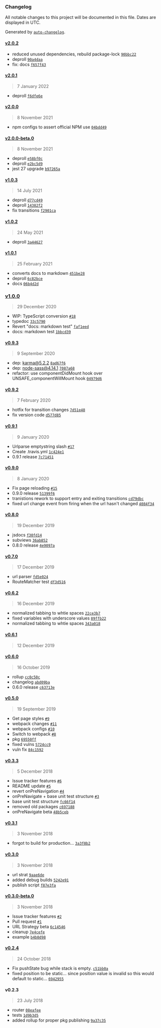 ### Changelog

All notable changes to this project will be documented in this file. Dates are displayed in UTC.

Generated by [`auto-changelog`](https://github.com/CookPete/auto-changelog).

#### [v2.0.2](https://github.com/breautek/router/compare/v2.0.1...v2.0.2)

- reduced unused dependencies, rebuild package-lock [`90bbc22`](https://github.com/breautek/router/commit/90bbc22550271e06ba41b2b10fbcc4690404ecf6)
- deproll [`90a4daa`](https://github.com/breautek/router/commit/90a4daae1645e0e0ee34e6ebfa9643a33e1d09ac)
- fix: docs [`f657f43`](https://github.com/breautek/router/commit/f657f43b1b7df3138db70765f86135373cc90a48)

#### [v2.0.1](https://github.com/breautek/router/compare/v2.0.0...v2.0.1)

> 7 January 2022

- deproll [`f6dfe6e`](https://github.com/breautek/router/commit/f6dfe6e18b65baad905ac3cb109db5a3d11dc714)

#### [v2.0.0](https://github.com/breautek/router/compare/v2.0.0-beta.0...v2.0.0)

> 8 November 2021

- npm configs to assert official NPM use [`04bdd49`](https://github.com/breautek/router/commit/04bdd49886a000ee8d83f659b138c607864c276b)

#### [v2.0.0-beta.0](https://github.com/breautek/router/compare/v1.0.3...v2.0.0-beta.0)

> 8 November 2021

- deproll [`e58bf0c`](https://github.com/breautek/router/commit/e58bf0c419c9ca650e570aa5d37c936a5f77ccef)
- deproll [`e2bc5d9`](https://github.com/breautek/router/commit/e2bc5d9699388535c77597a07e2449c16aee1636)
- jest 27 upgrade [`b97265a`](https://github.com/breautek/router/commit/b97265a1944bf6199b55ff2a96e0c7bfd47ce9a8)

#### [v1.0.3](https://github.com/breautek/router/compare/v1.0.2...v1.0.3)

> 14 July 2021

- deproll [`d77cd49`](https://github.com/breautek/router/commit/d77cd493904ff598de29fe3e8b540faaf81e080c)
- deproll [`14382f2`](https://github.com/breautek/router/commit/14382f21d49746937cddd42c27c059f6548f73f6)
- fix transitions [`f2901ca`](https://github.com/breautek/router/commit/f2901ca6d63f6d56c304fe24dded64db5762234a)

#### [v1.0.2](https://github.com/breautek/router/compare/v1.0.1...v1.0.2)

> 24 May 2021

- deproll [`3a44627`](https://github.com/breautek/router/commit/3a4462783ea5e848de7fc8fb79974b9d5ce10929)

#### [v1.0.1](https://github.com/breautek/router/compare/v1.0.0...v1.0.1)

> 25 February 2021

- converts docs to markdown [`451be28`](https://github.com/breautek/router/commit/451be28637e01d3f7f4c0e8e1d49a830d34e0010)
- deproll [`6c82bce`](https://github.com/breautek/router/commit/6c82bce29b0e1b0f0bb83f1b8f47cf6a0a52b3cd)
- docs [`06b4d2d`](https://github.com/breautek/router/commit/06b4d2d1c441febe3615394c3a4b72d89a4539f4)

### [v1.0.0](https://github.com/breautek/router/compare/v0.9.3...v1.0.0)

> 29 December 2020

- WIP: TypeScript conversion [`#18`](https://github.com/breautek/router/pull/18)
- typedoc [`33c5790`](https://github.com/breautek/router/commit/33c579028b3aedbb7b590f20c337eb2033e9b59f)
- Revert "docs: markdown test" [`faf1eed`](https://github.com/breautek/router/commit/faf1eed8e847bdbb5f2284cb98f86e5316bf1474)
- docs: markdown test [`1bbcd39`](https://github.com/breautek/router/commit/1bbcd39008c5dbde1f789c82f89795b088d8d31b)

#### [v0.9.3](https://github.com/breautek/router/compare/v0.9.2...v0.9.3)

> 9 September 2020

- dep: karma@5.2.2 [`8ad67f6`](https://github.com/breautek/router/commit/8ad67f66c2274b4b498088bceaffc906f04c5310)
- dep: node-sass@4.14.1 [`7087a68`](https://github.com/breautek/router/commit/7087a6814bd5e0c615d463fddd37ba9ed65cb59b)
- refactor: use componentDidMount hook over UNSAFE_componentWillMount hook [`04979d6`](https://github.com/breautek/router/commit/04979d6710c0e3c4af18f84bbae02068fb01b5b6)

#### [v0.9.2](https://github.com/breautek/router/compare/v0.9.1...v0.9.2)

> 7 February 2020

- hotfix for transition changes [`7d51e48`](https://github.com/breautek/router/commit/7d51e48a29c471304a52927b15cf2d165a025209)
- fix version code [`d577d85`](https://github.com/breautek/router/commit/d577d85adc3b14001436504481c1cd7c342bdf57)

#### [v0.9.1](https://github.com/breautek/router/compare/v0.9.0...v0.9.1)

> 9 January 2020

- Urlparse emptystring slash [`#17`](https://github.com/breautek/router/pull/17)
- Create .travis.yml [`1c424e1`](https://github.com/breautek/router/commit/1c424e1e7c40eb452718267e91f6fc19974dd145)
- 0.9.1 release [`7c71451`](https://github.com/breautek/router/commit/7c714512df17c95705d33eaee0a3feaa0ea39d14)

#### [v0.9.0](https://github.com/breautek/router/compare/v0.8.0...v0.9.0)

> 8 January 2020

- Fix page reloading [`#15`](https://github.com/breautek/router/pull/15)
- 0.9.0 release [`51399f6`](https://github.com/breautek/router/commit/51399f692940b369ce4083fc753ff7e4a2761075)
- tranistions rework to support entry and exiting transitions [`cd79dbc`](https://github.com/breautek/router/commit/cd79dbc126ad393dd4218debf03659ed37465aa8)
- fixed url change event from firing when the url hasn't changed [`4084f34`](https://github.com/breautek/router/commit/4084f346bec2480940e00d45fca7668638226e8b)

#### [v0.8.0](https://github.com/breautek/router/compare/v0.7.0...v0.8.0)

> 19 December 2019

- jsdocs [`f30fd14`](https://github.com/breautek/router/commit/f30fd14967db82bb591200b7c380d60c98c157ef)
- subviews [`36ab852`](https://github.com/breautek/router/commit/36ab852d4d7f5282c325db01f387ef1f73a10750)
- 0.8.0 release [`4e9097a`](https://github.com/breautek/router/commit/4e9097a9504a4291c5fb8c40ea424a52a6d4cb76)

#### [v0.7.0](https://github.com/breautek/router/compare/v0.6.2...v0.7.0)

> 17 December 2019

- url parser [`fd5e024`](https://github.com/breautek/router/commit/fd5e024d8adeb68e52a4de1117f7f93cb8997e7f)
- RouteMatcher test [`df3d516`](https://github.com/breautek/router/commit/df3d5165d7f73b237aa942cb267fbb35a88577a2)

#### [v0.6.2](https://github.com/breautek/router/compare/v0.6.1...v0.6.2)

> 16 December 2019

- normalized tabbing to whtie spaces [`22ce3b7`](https://github.com/breautek/router/commit/22ce3b7028302d4b56b0edbe96c4427c99bf4b59)
- fixed variables with underscore values [`89ffb22`](https://github.com/breautek/router/commit/89ffb2224341f0bdc822afc93f83097a28a88890)
- normalized tabbing to whtie spaces [`343a018`](https://github.com/breautek/router/commit/343a018d141b73f636e3043628f92107d41e0966)

#### [v0.6.1](https://github.com/breautek/router/compare/v0.6.0...v0.6.1)

> 12 December 2019

#### [v0.6.0](https://github.com/breautek/router/compare/v0.5.0...v0.6.0)

> 16 October 2019

- rollup [`cc0c50c`](https://github.com/breautek/router/commit/cc0c50ceb276c1acd31f2a87179c976d2ff06c10)
- changelog [`abd09ba`](https://github.com/breautek/router/commit/abd09ba20d6d95cd37275f8503c90179519dc321)
- 0.6.0 release [`c63713e`](https://github.com/breautek/router/commit/c63713e2fdfb724a84365a5f93d9f4f2f38a7823)

#### [v0.5.0](https://github.com/breautek/router/compare/v0.3.3...v0.5.0)

> 19 September 2019

- Get page styles [`#9`](https://github.com/breautek/router/pull/9)
- webpack changes [`#11`](https://github.com/breautek/router/pull/11)
- webpack configs [`#10`](https://github.com/breautek/router/pull/10)
- Switch to webpack [`#8`](https://github.com/breautek/router/pull/8)
- pkg [`69550ff`](https://github.com/breautek/router/commit/69550ff69f49c7b4d3dd00b54af55583638e5ae3)
- fixed vulns [`5724cc9`](https://github.com/breautek/router/commit/5724cc9b9b2fcb54bf6a9e4abafd4bf28938cab5)
- vuln fix [`84c1592`](https://github.com/breautek/router/commit/84c159277ebf9e843b06ec533f89c6d85a5145fb)

#### [v0.3.3](https://github.com/breautek/router/compare/v0.3.1...v0.3.3)

> 5 December 2018

- Issue tracker features [`#6`](https://github.com/breautek/router/pull/6)
- README update [`#5`](https://github.com/breautek/router/pull/5)
- revert onPreNavigation [`#4`](https://github.com/breautek/router/pull/4)
- onPreNavigate + base unit test structure [`#3`](https://github.com/breautek/router/pull/3)
- base unit test structure [`fc66f14`](https://github.com/breautek/router/commit/fc66f14eabe64eaee2cab2f5f1e9dcaa9f25c6fb)
- removed old packages [`c697188`](https://github.com/breautek/router/commit/c697188a639d223ba392129187c1f87b078d184d)
- onPreNavigate beta [`48b5ceb`](https://github.com/breautek/router/commit/48b5ceb67ae8ec66c18c019844bc7ad015ccc646)

#### [v0.3.1](https://github.com/breautek/router/compare/v0.3.0...v0.3.1)

> 3 November 2018

- forgot to build for production... [`3a3f0b2`](https://github.com/breautek/router/commit/3a3f0b260be7f05086cedf9cfeafc778654dd4b0)

#### [v0.3.0](https://github.com/breautek/router/compare/v0.3.0-beta.0...v0.3.0)

> 3 November 2018

- url strat [`9aae6de`](https://github.com/breautek/router/commit/9aae6de9ebbf8a72ca292af8f529e1ecd4ffe743)
- added debug builds [`5242e91`](https://github.com/breautek/router/commit/5242e91db268e4e16c3df3c973fe9287439230c1)
- publish script [`f87e3fa`](https://github.com/breautek/router/commit/f87e3faf55c27dfc157ca230584d72d1b58b18cc)

#### [v0.3.0-beta.0](https://github.com/breautek/router/compare/v0.2.4...v0.3.0-beta.0)

> 3 November 2018

- Issue tracker features [`#2`](https://github.com/breautek/router/pull/2)
- Pull request [`#1`](https://github.com/breautek/router/pull/1)
- URL Strategy beta [`6c14546`](https://github.com/breautek/router/commit/6c145466253eda5239fb6b2ed07f46a0af0e00e7)
- cleanup [`7e4cefe`](https://github.com/breautek/router/commit/7e4cefe51eeca873c64650a68f223a65cb4aab7a)
- example [`b4b0d98`](https://github.com/breautek/router/commit/b4b0d98b5702d89bb534cbb578c4b3d532bf0ec6)

#### [v0.2.4](https://github.com/breautek/router/compare/v0.2.3...v0.2.4)

> 24 October 2018

- Fix pushState bug while stack is empty. [`c51bb0a`](https://github.com/breautek/router/commit/c51bb0a5c84e4155d85d66ffac36229fa85010df)
- fixed position to be static... since position value is invalid so this would default to static... [`6942955`](https://github.com/breautek/router/commit/6942955c869c02799aa459888df36af2ac6e2c69)

#### v0.2.3

> 23 July 2018

- router [`08eafee`](https://github.com/breautek/router/commit/08eafee8b7f353ccf16c381a9ed9423d26822f4f)
- tests [`1d9b3d5`](https://github.com/breautek/router/commit/1d9b3d57adeda0142dde82d5f138253ae281850c)
- added rollup for proper pkg publishing [`9a37c35`](https://github.com/breautek/router/commit/9a37c352cfe44c23095722fdc95173418ed884e5)
